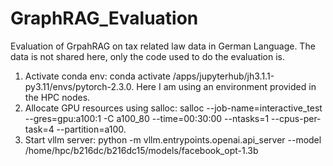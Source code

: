 # GraphRAG_Evaluation
Evaluation of GrpahRAG on tax related law data in German Language. The data is not shared here, only the code used to do the evaluation is.

1. Activate conda env: conda activate /apps/jupyterhub/jh3.1.1-py3.11/envs/pytorch-2.3.0. Here I am using an environment provided in the HPC nodes.
2. Allocate GPU resources using salloc: salloc --job-name=interactive_test --gres=gpu:a100:1 -C a100_80 --time=00:30:00 --ntasks=1 --cpus-per-task=4 --partition=a100.
3. Start vllm server: python -m vllm.entrypoints.openai.api_server --model /home/hpc/b216dc/b216dc15/models/facebook_opt-1.3b
